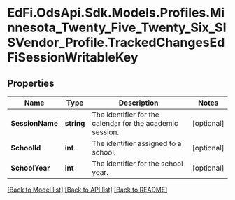 # EdFi.OdsApi.Sdk.Models.Profiles.Minnesota_Twenty_Five_Twenty_Six_SISVendor_Profile.TrackedChangesEdFiSessionWritableKey

## Properties

Name | Type | Description | Notes
------------ | ------------- | ------------- | -------------
**SessionName** | **string** | The identifier for the calendar for the academic session. | [optional] 
**SchoolId** | **int** | The identifier assigned to a school. | [optional] 
**SchoolYear** | **int** | The identifier for the school year. | [optional] 

[[Back to Model list]](../README.md#documentation-for-models) [[Back to API list]](../README.md#documentation-for-api-endpoints) [[Back to README]](../README.md)

